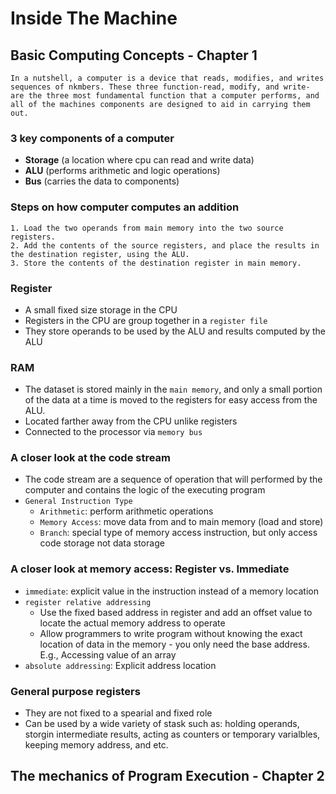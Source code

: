 # Inside The Machine

## Basic Computing Concepts - Chapter 1

`In a nutshell, a computer is a device that reads, modifies, and writes sequences of nkmbers. These three function-read, modify, and write- are the three most fundamental function that a computer performs, and all of the machines components are designed to aid in carrying them out.`

### 3 key components of a computer

- **Storage** (a location where cpu can read and write data)
- **ALU** (performs arithmetic and logic operations)
- **Bus** (carries the data to components)

### Steps on how computer computes an addition

```
1. Load the two operands from main memory into the two source registers.
2. Add the contents of the source registers, and place the results in the destination register, using the ALU.
3. Store the contents of the destination register in main memory.
```

### Register

- A small fixed size storage in the CPU
- Registers in the CPU are group together in a `register file`
- They store operands to be used by the ALU and results computed by the ALU

### RAM

- The dataset is stored mainly in the `main memory`, and only a small portion of the data at a time is moved to the registers for easy access from the ALU.
- Located farther away from the CPU unlike registers
- Connected to the processor via `memory bus`

### A closer look at the code stream

- The code stream are a sequence of operation that will performed by the computer and contains the logic of the executing program
- `General Instruction Type`
  - `Arithmetic`: perform arithmetic operations
  - `Memory Access`: move data from and to main memory (load and store)
  - `Branch`: special type of memory access instruction, but only access code storage not data storage

### A closer look at memory access: Register vs. Immediate

- `immediate`: explicit value in the instruction instead of a memory location
- `register relative addressing`
  - Use the fixed based address in register and add an offset value to locate the actual memory address to operate
  - Allow programmers to write program without knowing the exact location of data in the memory - you only need the base address. E.g., Accessing value of an array
- `absolute addressing`: Explicit address location

### General purpose registers

- They are not fixed to a spearial and fixed role
- Can be used by a wide variety of stask such as: holding operands, storgin intermediate results, acting as counters or temporary varialbles, keeping memory address, and etc.

## The mechanics of Program Execution - Chapter 2
